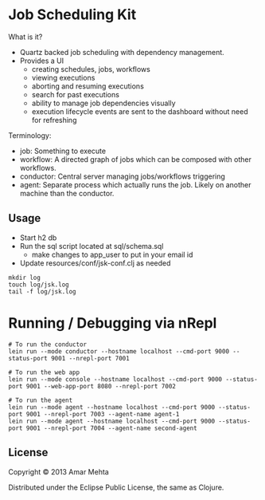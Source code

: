 # Job Scheduling Kit
What is it?

* Quartz backed job scheduling with dependency management.
* Provides a UI
    - creating schedules, jobs, workflows
    - viewing executions
    - aborting and resuming executions
    - search for past executions
    - ability to manage job dependencies visually
    - execution lifecycle events are sent to the dashboard without need for refreshing

Terminology:
  - job: Something to execute
  - workflow: A directed graph of jobs which can be composed with other workflows.
  - conductor: Central server managing jobs/workflows triggering
  - agent: Separate process which actually runs the job.  Likely on another machine than the conductor.

## Usage

* Start h2 db
* Run the sql script located at sql/schema.sql
    - make changes to app_user to put in your email id
* Update resources/conf/jsk-conf.clj as needed

```shell
mkdir log
touch log/jsk.log
tail -f log/jsk.log
```

# Running / Debugging via nRepl

```shell
# To run the conductor
lein run --mode conductor --hostname localhost --cmd-port 9000 --status-port 9001 --nrepl-port 7001

# To run the web app
lein run --mode console --hostname localhost --cmd-port 9000 --status-port 9001 --web-app-port 8080 --nrepl-port 7002

# To run the agent
lein run --mode agent --hostname localhost --cmd-port 9000 --status-port 9001 --nrepl-port 7003 --agent-name agent-1
lein run --mode agent --hostname localhost --cmd-port 9000 --status-port 9001 --nrepl-port 7004 --agent-name second-agent
```

## License

Copyright © 2013 Amar Mehta

Distributed under the Eclipse Public License, the same as Clojure.
